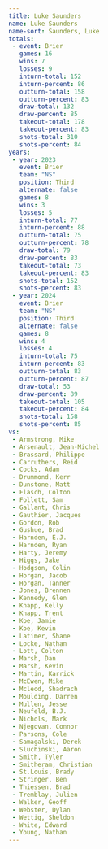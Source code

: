 ```yaml
---
title: Luke Saunders
name: Luke Saunders
name-sort: Saunders, Luke
totals:
 - event: Brier
   games: 16
   wins: 7
   losses: 9
   inturn-total: 152
   inturn-percent: 86
   outturn-total: 158
   outturn-percent: 83
   draw-total: 132
   draw-percent: 85
   takeout-total: 178
   takeout-percent: 83
   shots-total: 310
   shots-percent: 84
years:
 - year: 2023
   event: Brier
   team: "NS"
   position: Third
   alternate: false
   games: 8
   wins: 3
   losses: 5
   inturn-total: 77
   inturn-percent: 88
   outturn-total: 75
   outturn-percent: 78
   draw-total: 79
   draw-percent: 83
   takeout-total: 73
   takeout-percent: 83
   shots-total: 152
   shots-percent: 83
 - year: 2024
   event: Brier
   team: "NS"
   position: Third
   alternate: false
   games: 8
   wins: 4
   losses: 4
   inturn-total: 75
   inturn-percent: 83
   outturn-total: 83
   outturn-percent: 87
   draw-total: 53
   draw-percent: 89
   takeout-total: 105
   takeout-percent: 84
   shots-total: 158
   shots-percent: 85
vs:
 - Armstrong, Mike
 - Arsenault, Jean-Michel
 - Brassard, Philippe
 - Carruthers, Reid
 - Cocks, Adam
 - Drummond, Kerr
 - Dunstone, Matt
 - Flasch, Colton
 - Follett, Sam
 - Gallant, Chris
 - Gauthier, Jacques
 - Gordon, Rob
 - Gushue, Brad
 - Harnden, E.J.
 - Harnden, Ryan
 - Harty, Jeremy
 - Higgs, Jake
 - Hodgson, Colin
 - Horgan, Jacob
 - Horgan, Tanner
 - Jones, Brennen
 - Kennedy, Glen
 - Knapp, Kelly
 - Knapp, Trent
 - Koe, Jamie
 - Koe, Kevin
 - Latimer, Shane
 - Locke, Nathan
 - Lott, Colton
 - Marsh, Dan
 - Marsh, Kevin
 - Martin, Karrick
 - McEwen, Mike
 - Mcleod, Shadrach
 - Moulding, Darren
 - Mullen, Jesse
 - Neufeld, B.J.
 - Nichols, Mark
 - Njegovan, Connor
 - Parsons, Cole
 - Samagalski, Derek
 - Sluchinski, Aaron
 - Smith, Tyler
 - Smitheram, Christian
 - St.Louis, Brady
 - Stringer, Ben
 - Thiessen, Brad
 - Tremblay, Julien
 - Walker, Geoff
 - Webster, Dylan
 - Wettig, Sheldon
 - White, Edward
 - Young, Nathan
---
```

